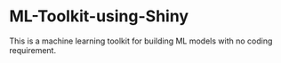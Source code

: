 # ML-Toolkit-using-Shiny
This is a machine learning toolkit for building ML models with no coding requirement.
